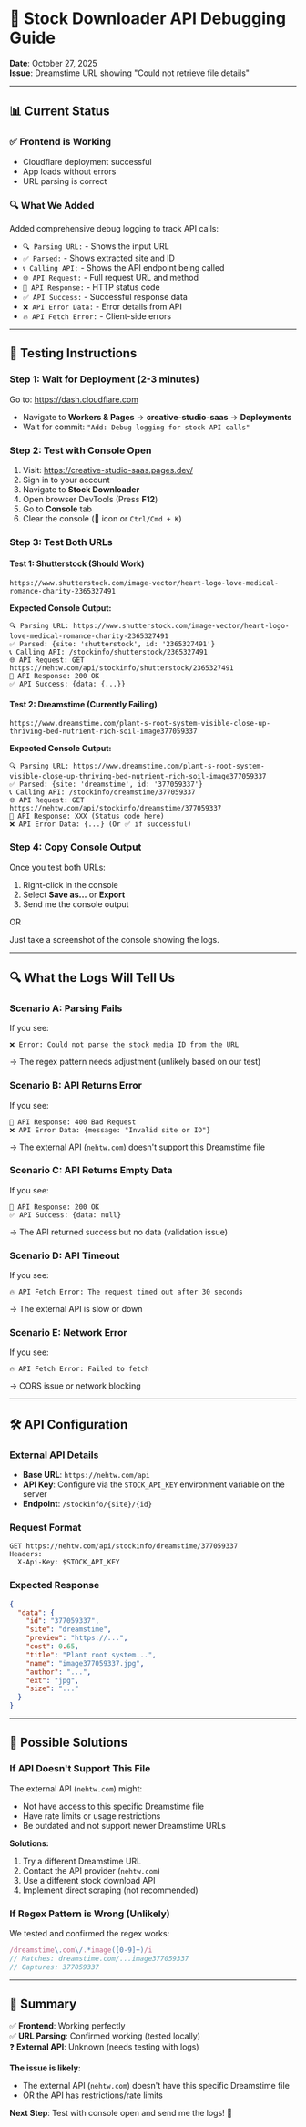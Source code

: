 # 🐛 Stock Downloader API Debugging Guide

**Date**: October 27, 2025  
**Issue**: Dreamstime URL showing "Could not retrieve file details"

---

## 📊 Current Status

### ✅ **Frontend is Working**
- Cloudflare deployment successful
- App loads without errors
- URL parsing is correct

### 🔍 **What We Added**
Added comprehensive debug logging to track API calls:
- `🔍 Parsing URL:` - Shows the input URL
- `✅ Parsed:` - Shows extracted site and ID
- `📞 Calling API:` - Shows the API endpoint being called
- `🌐 API Request:` - Full request URL and method
- `📡 API Response:` - HTTP status code
- `✅ API Success:` - Successful response data
- `❌ API Error Data:` - Error details from API
- `🔥 API Fetch Error:` - Client-side errors

---

## 🧪 **Testing Instructions**

### **Step 1: Wait for Deployment** (2-3 minutes)
Go to: https://dash.cloudflare.com
- Navigate to **Workers & Pages** → **creative-studio-saas** → **Deployments**
- Wait for commit: `"Add: Debug logging for stock API calls"`

### **Step 2: Test with Console Open**
1. Visit: https://creative-studio-saas.pages.dev/
2. Sign in to your account
3. Navigate to **Stock Downloader**
4. Open browser DevTools (Press **F12**)
5. Go to **Console** tab
6. Clear the console (🚫 icon or `Ctrl/Cmd + K`)

### **Step 3: Test Both URLs**

#### **Test 1: Shutterstock (Should Work)**
```
https://www.shutterstock.com/image-vector/heart-logo-love-medical-romance-charity-2365327491
```

**Expected Console Output:**
```
🔍 Parsing URL: https://www.shutterstock.com/image-vector/heart-logo-love-medical-romance-charity-2365327491
✅ Parsed: {site: 'shutterstock', id: '2365327491'}
📞 Calling API: /stockinfo/shutterstock/2365327491
🌐 API Request: GET https://nehtw.com/api/stockinfo/shutterstock/2365327491
📡 API Response: 200 OK
✅ API Success: {data: {...}}
```

#### **Test 2: Dreamstime (Currently Failing)**
```
https://www.dreamstime.com/plant-s-root-system-visible-close-up-thriving-bed-nutrient-rich-soil-image377059337
```

**Expected Console Output:**
```
🔍 Parsing URL: https://www.dreamstime.com/plant-s-root-system-visible-close-up-thriving-bed-nutrient-rich-soil-image377059337
✅ Parsed: {site: 'dreamstime', id: '377059337'}
📞 Calling API: /stockinfo/dreamstime/377059337
🌐 API Request: GET https://nehtw.com/api/stockinfo/dreamstime/377059337
📡 API Response: XXX (Status code here)
❌ API Error Data: {...} (Or ✅ if successful)
```

### **Step 4: Copy Console Output**
Once you test both URLs:
1. Right-click in the console
2. Select **Save as...** or **Export**
3. Send me the console output

OR

Just take a screenshot of the console showing the logs.

---

## 🔍 **What the Logs Will Tell Us**

### **Scenario A: Parsing Fails**
If you see:
```
❌ Error: Could not parse the stock media ID from the URL
```
→ The regex pattern needs adjustment (unlikely based on our test)

### **Scenario B: API Returns Error**
If you see:
```
📡 API Response: 400 Bad Request
❌ API Error Data: {message: "Invalid site or ID"}
```
→ The external API (`nehtw.com`) doesn't support this Dreamstime file

### **Scenario C: API Returns Empty Data**
If you see:
```
📡 API Response: 200 OK
✅ API Success: {data: null}
```
→ The API returned success but no data (validation issue)

### **Scenario D: API Timeout**
If you see:
```
🔥 API Fetch Error: The request timed out after 30 seconds
```
→ The external API is slow or down

### **Scenario E: Network Error**
If you see:
```
🔥 API Fetch Error: Failed to fetch
```
→ CORS issue or network blocking

---

## 🛠️ **API Configuration**

### **External API Details**
- **Base URL**: `https://nehtw.com/api`
- **API Key**: Configure via the `STOCK_API_KEY` environment variable on the server
- **Endpoint**: `/stockinfo/{site}/{id}`

### **Request Format**
```
GET https://nehtw.com/api/stockinfo/dreamstime/377059337
Headers:
  X-Api-Key: $STOCK_API_KEY
```

### **Expected Response**
```json
{
  "data": {
    "id": "377059337",
    "site": "dreamstime",
    "preview": "https://...",
    "cost": 0.65,
    "title": "Plant root system...",
    "name": "image377059337.jpg",
    "author": "...",
    "ext": "jpg",
    "size": "..."
  }
}
```

---

## 🎯 **Possible Solutions**

### **If API Doesn't Support This File**
The external API (`nehtw.com`) might:
- Not have access to this specific Dreamstime file
- Have rate limits or usage restrictions
- Be outdated and not support newer Dreamstime URLs

**Solutions:**
1. Try a different Dreamstime URL
2. Contact the API provider (`nehtw.com`)
3. Use a different stock download API
4. Implement direct scraping (not recommended)

### **If Regex Pattern is Wrong** (Unlikely)
We tested and confirmed the regex works:
```javascript
/dreamstime\.com\/.*image([0-9]+)/i
// Matches: dreamstime.com/...image377059337
// Captures: 377059337
```

---

## 📝 **Summary**

✅ **Frontend**: Working perfectly  
✅ **URL Parsing**: Confirmed working (tested locally)  
❓ **External API**: Unknown (needs testing with logs)  

**The issue is likely**:
- The external API (`nehtw.com`) doesn't have this specific Dreamstime file
- OR the API has restrictions/rate limits

**Next Step**: Test with console open and send me the logs! 🚀

